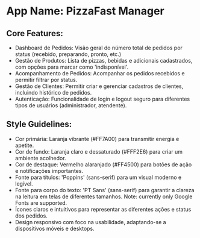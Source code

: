# **App Name**: PizzaFast Manager

## Core Features:

- Dashboard de Pedidos: Visão geral do número total de pedidos por status (recebido, preparando, pronto, etc.)
- Gestão de Produtos: Lista de pizzas, bebidas e adicionais cadastrados, com opções para marcar como 'indisponível'.
- Acompanhamento de Pedidos: Acompanhar os pedidos recebidos e permitir filtrar por status.
- Gestão de Clientes: Permitir criar e gerenciar cadastros de clientes, incluindo histórico de pedidos.
- Autenticação: Funcionalidade de login e logout seguro para diferentes tipos de usuários (administrador, atendente).

## Style Guidelines:

- Cor primária: Laranja vibrante (#FF7A00) para transmitir energia e apetite.
- Cor de fundo: Laranja claro e dessaturado (#FFF2E6) para criar um ambiente acolhedor.
- Cor de destaque: Vermelho alaranjado (#FF4500) para botões de ação e notificações importantes.
- Fonte para títulos: 'Poppins' (sans-serif) para um visual moderno e legível.
- Fonte para corpo do texto: 'PT Sans' (sans-serif) para garantir a clareza na leitura em telas de diferentes tamanhos. Note: currently only Google Fonts are supported.
- Ícones claros e intuitivos para representar as diferentes ações e status dos pedidos.
- Design responsivo com foco na usabilidade, adaptando-se a dispositivos móveis e desktops.